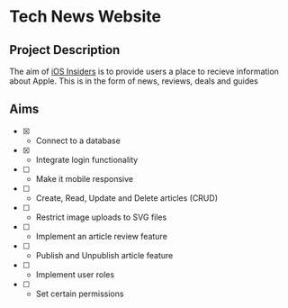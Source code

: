 # Tech News Website
## Project Description
The aim of [iOS Insiders](https://www.iosinsiders.com) is to provide users a place to recieve information about Apple. This is in the form of news, reviews, deals and guides

## Aims
- [x] - Connect to a database
- [x] - Integrate login functionality
- [ ] - Make it mobile responsive
- [ ] - Create, Read, Update and Delete articles (CRUD)
- [ ] - Restrict image uploads to SVG files
- [ ] - Implement an article review feature
- [ ] - Publish and Unpublish article feature
- [ ] - Implement user roles
- [ ] - Set certain permissions 
